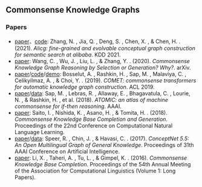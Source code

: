 ## **Commonsense Knowledge Graphs**


### Papers  
  * [paper](https://arxiv.org/pdf/2106.01686.pdf)、[code](https://github.com/alibaba-research/ConceptGraph): Zhang, N. , Jia, Q. , Deng, S. , Chen, X. , & Chen, H. . (2021). *Alicg: fine-grained and evolvable conceptual graph construction for semantic search at alibaba*. KDD 2021.
  * [paper](https://arxiv.org/pdf/2008.05925.pdf): Wang, C. , Wu, J. , Liu, L. , & Zhang, Y. . (2020). *Commonsense Knowledge Graph Reasoning by Selection or Generation? Why?*. arXiv.
  * [paper](https://arxiv.org/pdf/1906.05317.pdf)/[code](https://github.com/atcbosselut/comet-commonsense)/[demo](https://mosaickg.apps.allenai.org/): Bosselut, A. , Rashkin, H. , Sap, M. , Malaviya, C. , Celikyilmaz, A. , & Choi, Y. . (2019). *COMET: commonsense transformers for automatic knowledge graph construction*. ACL 2019.
  * [paper](https://arxiv.org/pdf/1811.00146.pdf)/[data](https://homes.cs.washington.edu/~msap/atomic/): Sap, M. , Lebras, R. , Allaway, E. , Bhagavatula, C. , Lourie, N. , & Rashkin, H. , et al. (2018). *ATOMIC: an atlas of machine commonsense for if-then reasoning*. AAAI.
  * [paper](https://www.aclweb.org/anthology/K18-1014/): Saito, I. , Nishida, K. , Asano, H. , & Tomita, H. . (2018). *Commonsense Knowledge Base Completion and Generation*. Proceedings of the 22nd Conference on Computational Natural Language Learning.
  * [paper](https://arxiv.org/pdf/1612.03975.pdf)/[data](http://conceptnet.io/): Speer, R. , Chin, J. , & Havasi, C. . (2017). *ConceptNet 5.5: An Open Multilingual Graph of General Knowledge*. Proceedings of 31th AAAI Conference on Artificial Intelligence.
  * [paper](https://www.aclweb.org/anthology/P16-1137/): Li, X. , Taheri, A. , Tu, L. , & Gimpel, K. . (2016). *Commonsense Knowledge Base Completion*. Proceedings of the 54th Annual Meeting of the Association for Computational Linguistics (Volume 1: Long Papers).
  
